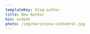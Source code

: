 ```yaml
---
templateKey: blog-author
title: New Author
bio: asdads
photo: /img/barcelona-cathedral.jpg
---
```


